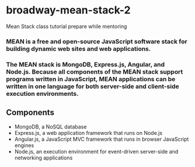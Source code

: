 # broadway-mean-stack-2
Mean Stack class tutorial prepare while mentoring

 ### MEAN is a free and open-source JavaScript software stack for building dynamic web sites and web applications.
 ### The MEAN stack is MongoDB, Express.js, Angular, and Node.js. Because all components of the MEAN stack support programs written in JavaScript, MEAN applications can be written in one language for both server-side and client-side execution environments.
## Components

 *  MongoDB, a NoSQL database
 *  Express.js, a web application framework that runs on Node.js
 *  Angular.js, a JavaScript MVC framework that runs in browser JavaScript engines
 *  Node.js, an execution environment for event-driven server-side and networking applications
